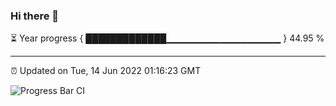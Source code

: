 ### Hi there 👋

⏳ Year progress { █████████████▁▁▁▁▁▁▁▁▁▁▁▁▁▁▁▁▁ } 44.95 %

---

⏰ Updated on Tue, 14 Jun 2022 01:16:23 GMT

![Progress Bar CI](https://github.com/liununu/liununu/workflows/Progress%20Bar%20CI/badge.svg)
